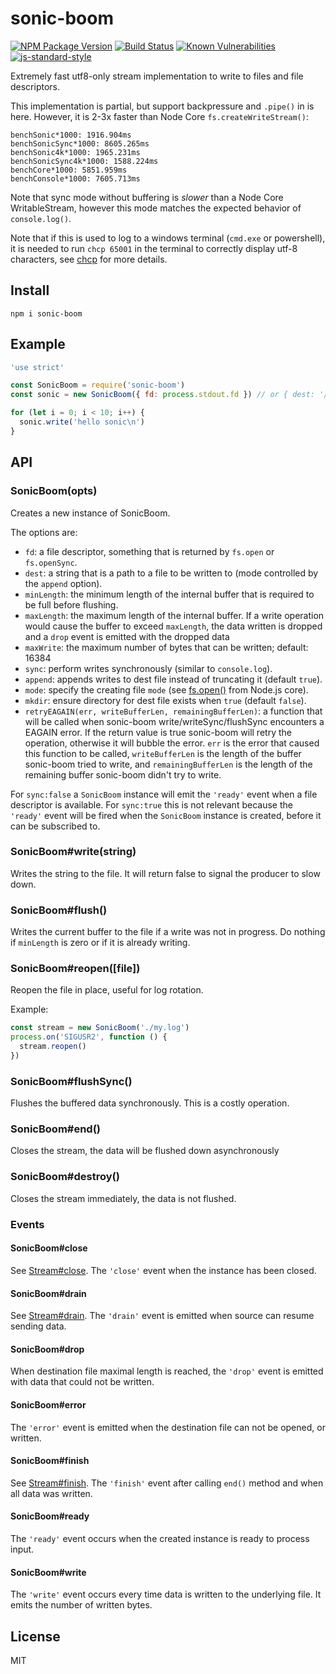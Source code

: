 # sonic-boom

[![NPM Package Version](https://img.shields.io/npm/v/sonic-boom)](https://www.npmjs.com/package/sonic-boom)
[![Build Status](https://github.com/pinojs/sonic-boom/workflows/Node.js%20CI/badge.svg)](https://github.com/pinojs/sonic-boom/actions?query=workflow%3ANode.js%20CI)
[![Known Vulnerabilities](https://snyk.io/test/github/pinojs/sonic-boom/badge.svg)](https://snyk.io/test/github/pinojs/sonic-boom)
[![js-standard-style](https://img.shields.io/badge/code%20style-standard-brightgreen.svg?style=flat)](https://standardjs.com/)

Extremely fast utf8-only stream implementation to write to files and
file descriptors.

This implementation is partial, but support backpressure and `.pipe()` in is here.
However, it is 2-3x faster than Node Core `fs.createWriteStream()`:

```
benchSonic*1000: 1916.904ms
benchSonicSync*1000: 8605.265ms
benchSonic4k*1000: 1965.231ms
benchSonicSync4k*1000: 1588.224ms
benchCore*1000: 5851.959ms
benchConsole*1000: 7605.713ms
```

Note that sync mode without buffering is _slower_ than a Node Core WritableStream, however
this mode matches the expected behavior of `console.log()`.

Note that if this is used to log to a windows terminal (`cmd.exe` or
powershell), it is needed to run `chcp 65001` in the terminal to
correctly display utf-8 characters, see
[chcp](https://ss64.com/nt/chcp.html) for more details.

## Install

```
npm i sonic-boom
```

## Example

```js
'use strict'

const SonicBoom = require('sonic-boom')
const sonic = new SonicBoom({ fd: process.stdout.fd }) // or { dest: '/path/to/destination' }

for (let i = 0; i < 10; i++) {
  sonic.write('hello sonic\n')
}
```

## API

### SonicBoom(opts)

Creates a new instance of SonicBoom.

The options are:

* `fd`: a file descriptor, something that is returned by `fs.open` or
   `fs.openSync`.
* `dest`: a string that is a path to a file to be written to (mode controlled by the `append` option).
* `minLength`: the minimum length of the internal buffer that is
  required to be full before flushing.
* `maxLength`: the maximum length of the internal buffer. If a write operation would cause the buffer
  to exceed `maxLength`, the data written is dropped and a `drop` event is emitted with the dropped data
* `maxWrite`: the maximum number of bytes that can be written; default: 16384
* `sync`: perform writes synchronously (similar to `console.log`).
* `append`: appends writes to dest file instead of truncating it (default `true`).
* `mode`: specify the creating file `mode` (see [fs.open()](https://nodejs.org/api/fs.html#fsopenpath-flags-mode-callback) from Node.js core).
* `mkdir`: ensure directory for dest file exists when `true` (default `false`).
* `retryEAGAIN(err, writeBufferLen, remainingBufferLen)`: a function that will be called when sonic-boom
    write/writeSync/flushSync encounters a EAGAIN error. If the return value is
    true sonic-boom will retry the operation, otherwise it will bubble the
    error. `err` is the error that caused this function to be called,
    `writeBufferLen` is the length of the buffer sonic-boom tried to write, and
    `remainingBufferLen` is the length of the remaining buffer sonic-boom didn't try to write.

For `sync:false`  a `SonicBoom` instance will emit the `'ready'` event when a file descriptor is available.
For `sync:true` this is not relevant because the `'ready'` event will be fired when the `SonicBoom` instance is created, before it can be subscribed to.


### SonicBoom#write(string)

Writes the string to the file.
It will return false to signal the producer to slow down.

### SonicBoom#flush()

Writes the current buffer to the file if a write was not in progress.
Do nothing if `minLength` is zero or if it is already writing.

### SonicBoom#reopen([file])

Reopen the file in place, useful for log rotation.

Example:

```js
const stream = new SonicBoom('./my.log')
process.on('SIGUSR2', function () {
  stream.reopen()
})
```

### SonicBoom#flushSync()

Flushes the buffered data synchronously. This is a costly operation.

### SonicBoom#end()

Closes the stream, the data will be flushed down asynchronously

### SonicBoom#destroy()

Closes the stream immediately, the data is not flushed.

### Events


#### SonicBoom#close

See [Stream#close](https://nodejs.org/api/stream.html#event-close). The `'close'` event when the instance has been closed.

#### SonicBoom#drain

See [Stream#drain](https://nodejs.org/api/stream.html#event-drain). The `'drain'` event is emitted when source can resume sending data.

#### SonicBoom#drop <any>

When destination file maximal length is reached, the `'drop'` event is emitted with data that could not be written. 

#### SonicBoom#error <Error>

The `'error'` event is emitted when the destination file can not be opened, or written.

#### SonicBoom#finish

See [Stream#finish](https://nodejs.org/api/stream.html#event-finish). The `'finish'` event after calling `end()` method and when all data was written.

#### SonicBoom#ready

The `'ready'` event occurs when the created instance is ready to process input.

#### SonicBoom#write <number>

The `'write'` event occurs every time data is written to the underlying file. It emits the number of written bytes.

## License

MIT
